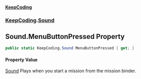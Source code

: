 #### [KeepCoding](index.md 'index')
### [KeepCoding](KeepCoding.md 'KeepCoding').[Sound](KeepCoding_Sound.md 'KeepCoding.Sound')
## Sound.MenuButtonPressed Property
```csharp
public static KeepCoding.Sound MenuButtonPressed { get; }
```
#### Property Value
[Sound](KeepCoding_Sound.md 'KeepCoding.Sound')
Plays when you start a mission from the mission binder.  
